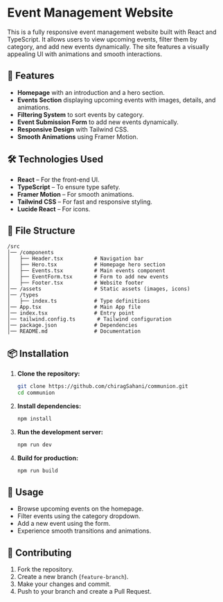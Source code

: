 
# Event Management Website  

This is a fully responsive event management website built with React and TypeScript. It allows users to view upcoming events, filter them by category, and add new events dynamically. The site features a visually appealing UI with animations and smooth interactions.  

## 🚀 Features  
- **Homepage** with an introduction and a hero section.  
- **Events Section** displaying upcoming events with images, details, and animations.  
- **Filtering System** to sort events by category.  
- **Event Submission Form** to add new events dynamically.  
- **Responsive Design** with Tailwind CSS.  
- **Smooth Animations** using Framer Motion.  

## 🛠️ Technologies Used  
- **React** – For the front-end UI.  
- **TypeScript** – To ensure type safety.  
- **Framer Motion** – For smooth animations.  
- **Tailwind CSS** – For fast and responsive styling.  
- **Lucide React** – For icons.  

## 📂 File Structure  
```
/src
│── /components
│   ├── Header.tsx          # Navigation bar
│   ├── Hero.tsx            # Homepage hero section
│   ├── Events.tsx          # Main events component
│   ├── EventForm.tsx       # Form to add new events
│   ├── Footer.tsx          # Website footer
│── /assets                 # Static assets (images, icons)
│── /types
│   ├── index.ts            # Type definitions
│── App.tsx                 # Main App file
│── index.tsx               # Entry point
│── tailwind.config.ts       # Tailwind configuration
│── package.json            # Dependencies
│── README.md               # Documentation
```  

## 📦 Installation  
1. **Clone the repository:**  
   ```bash
   git clone https://github.com/chiragSahani/communion.git
   cd communion
   ```  
2. **Install dependencies:**  
   ```bash
   npm install
   ```  
3. **Run the development server:**  
   ```bash
   npm run dev
   ```  
4. **Build for production:**  
   ```bash
   npm run build
   ```  

## 🎯 Usage  
- Browse upcoming events on the homepage.  
- Filter events using the category dropdown.  
- Add a new event using the form.  
- Experience smooth transitions and animations.  

## 🤝 Contributing  
1. Fork the repository.  
2. Create a new branch (`feature-branch`).  
3. Make your changes and commit.  
4. Push to your branch and create a Pull Request.  
